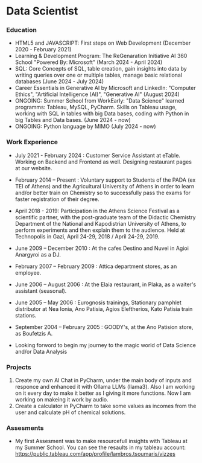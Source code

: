 # Data Scientist

### Education
- HTML5 and JAVASCRIPT: First steps on Web Development (December 2020 - February 2021)
- Learning & Development Program: The ReGenaration Initiative AI 360 School "Powered By: Microsoft" (March 2024 - April 2024)
- SQL: Core Concepts of SQL, table creation, gain insights into data by writing queries over one or multiple tables, manage basic relational databases (June 2024 - July 2024)
- Career Essentials in Generative AI by Microsoft and LinkedIn: "Computer Ethics", "Artificial Intelligence (AI)", "Generative AI" (August 2024)
- ONGOING: Summer School from WorkEarly: "Data Science" learned programms: Tableau, MySQL, PyCharm. Skills on Tableau usage, working with SQL in tables with big Data bases, coding with Python in big Tables and Data bases. (June 2024 - now)
- ONGOING: Python language by MIMO (July 2024 - now)

### Work Experience
- July 2021 - February 2024 : Customer Service Assistant at eTable. Working on Backend and Frontend as well. Designing restaurant pages at our website.
- February 2014 – Present : Voluntary support to Students of the PADA (ex TEI of Athens) and the Agricultural University of Athens in order to learn and/or better train on Chemistry so to successfully pass the exams for faster registration of their degree.
- April 2018 - 2019: Participation in the Athens Science Festival as a scientific partner, with the post-graduate team of the Didactic Chemistry Department of the National and Kapodistrian University of Athens, to perform experiments and then explain them to the audience. 
  Held at Technopolis in Gazi, April 24-29, 2018 / April 24-29, 2019.
- June 2009 – December 2010 : At the cafes Destino and Nuvel in Agioi Anargyroi as a DJ.
- February 2007 – February 2009 : Attica department stores, as an employee.
- June 2006 – August 2006 : At the Elaia restaurant, in Plaka, as a waiter's assistant (seasonal).
- June 2005 – May 2006 : Eurognosis trainings, Stationary pamphlet distributor at Nea Ionia, Ano Patisia, Agios Eleftherios, Kato Patisia train stations.
- September 2004 – February 2005 : GOODY's, at the Ano Patision store, as Boufetzis A.

- Looking forword to begin my journey to the magic world of Data Science and/or Data Analysis


### Projects
1. Create my own AI Chat in PyCharm, under the main body of inputs and responce and enhanced it with Ollama LLMs (llama3). Also I am working on it every day to make it better as I giving it more functions. Now I am working on makeing it work by audio.
2. Create a calculator in PyCharm to take some values as incomes from the user and calculate pH of chemical solutions.

### Assesments
- My first Assesment was to make resourcefull insights with Tableau at my Summer School. You can see the resaults in my tableau account:
https://public.tableau.com/app/profile/lambros.tsoumaris/vizzes



